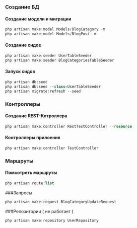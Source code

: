 ### Создание БД

#### Создание модели и миграции
```php
php artisan make:model Models/BlogCategory -m
php artisan make:model Models/BlogPost -m
```
#### Создание сидов
```php
php artisan make:seeder UserTableSeeder
php artisan make:seeder BlogCategoriesTableSeeder
```

#### Запуск сидов
```php
php artisan db:seed
php artisan db:seed --class=UserTableSeeder
php artisan migrate:refresh --seed
```

### Контроллеры


#### Создание REST-Котроллера
```php
php artisan make:controller RestTestController --resource
```

#### Контроллеры прилоения
```php
php artisan make:controller TestController
```

### Маршруты

#### Помсотреть маршруты
```php
php artisan route:list
```

###Запросы
```php
php artisan make:request BlogCategoryUpdateRequest
```

###Репозитории ( не работает )
```php
php artisan make:repository UserRepository
```
